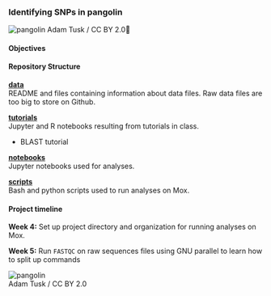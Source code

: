 
### Identifying SNPs in pangolin


![pangolin](https://www.flickr.com/photos/148468630@N02/35769436014)
Adam Tusk / CC BY 2.0

#### Objectives

#### Repository Structure

[**data**](https://github.com/fish546-2018/hj-pangolin/tree/master/data)  
README and files containing information about data files. Raw data files are too big to store on Github.

[**tutorials**](https://github.com/fish546-2018/hj-pangolin/tree/master/tutorials)  
Jupyter and R notebooks resulting from tutorials in class.   
  - BLAST tutorial

[**notebooks**](https://github.com/fish546-2018/hj-pangolin/tree/master/notebooks)  
Jupyter notebooks used for analyses.

[**scripts**](https://github.com/fish546-2018/hj-pangolin/tree/master/scripts)  
Bash and python scripts used to run analyses on Mox.


#### Project timeline

**Week 4:** Set up project directory and organization for running analyses on Mox.

**Week 5:** Run ```FASTQC``` on raw sequences files using GNU parallel to learn how to split up commands

![pangolin](https://farm5.staticflickr.com/4421/35769436014_4e879dcea6_z_d.jpg)  
        Adam Tusk / CC BY 2.0
